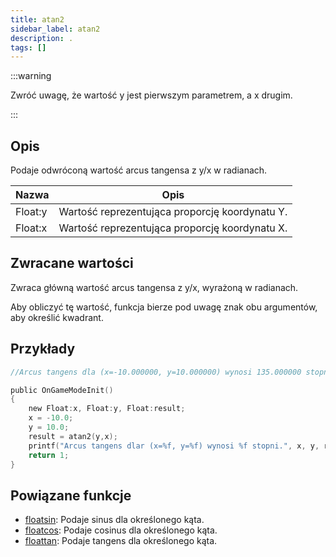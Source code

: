 ```yaml
---
title: atan2
sidebar_label: atan2
description: .
tags: []
---
```


<LowercaseNote />

:::warning

Zwróć uwagę, że wartość y jest pierwszym parametrem, a x drugim.

:::

## Opis

Podaje odwróconą wartość arcus tangensa z y/x w radianach.

| Nazwa   | Opis                                           |
| ------- | ---------------------------------------------- |
| Float:y | Wartość reprezentująca proporcję koordynatu Y. |
| Float:x | Wartość reprezentująca proporcję koordynatu X. |

## Zwracane wartości

Zwraca główną wartość arcus tangensa z y/x, wyrażoną w radianach.

Aby obliczyć tę wartość, funkcja bierze pod uwagę znak obu argumentów, aby określić kwadrant.

## Przykłady

```c
//Arcus tangens dla (x=-10.000000, y=10.000000) wynosi 135.000000 stopni.

public OnGameModeInit()
{
    new Float:x, Float:y, Float:result;
    x = -10.0;
    y = 10.0;
    result = atan2(y,x);
    printf("Arcus tangens dlar (x=%f, y=%f) wynosi %f stopni.", x, y, result);
    return 1;
}
```

## Powiązane funkcje

- [floatsin](floatsin): Podaje sinus dla określonego kąta.
- [floatcos](floatcos): Podaje cosinus dla określonego kąta.
- [floattan](floattan): Podaje tangens dla określonego kąta.
